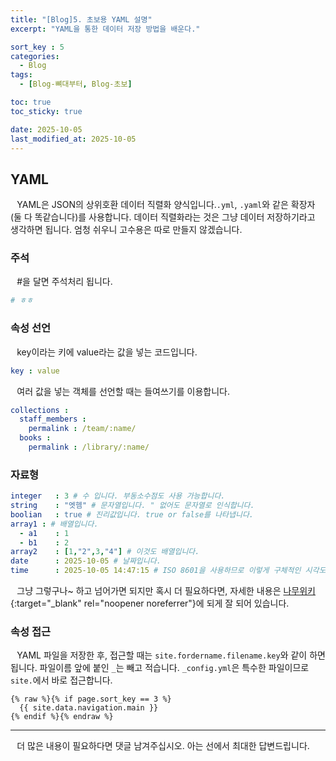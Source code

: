 ```yaml
---
title: "[Blog]5. 초보용 YAML 설명"
excerpt: "YAML을 통한 데이터 저장 방법을 배운다."

sort_key : 5
categories:
  - Blog
tags:
  - [Blog-뼈대부터, Blog-초보]

toc: true
toc_sticky: true

date: 2025-10-05
last_modified_at: 2025-10-05
---
```

## YAML
⠀YAML은 JSON의 상위호환 데이터 직렬화 양식입니다.`.yml`, `.yaml`와 같은 확장자(둘 다 똑같습니다)를 사용합니다. 데이터 직렬화라는 것은 그냥 데이터 저장하기라고 생각하면 됩니다. 엄청 쉬우니 고수용은 따로 만들지 않겠습니다.

### 주석  
⠀#을 달면 주석처리 됩니다.
```yml
# ㅎㅎ
```
### 속성 선언
⠀key이라는 키에 value라는 값을 넣는 코드입니다.
```yml
key : value
```
⠀여러 값을 넣는 객체를 선언할 때는 들여쓰기를 이용합니다.
```yml
collections : 
  staff_members :
    permalink : /team/:name/
  books :
    permalink : /library/:name/
```
### 자료형
```yml
integer   : 3 # 수 입니다. 부동소수점도 사용 가능합니다.
string    : "엣헴" # 문자열입니다. " 없어도 문자열로 인식합니다.
boolian   : true # 진리값입니다. true or false를 나타냅니다.
array1 : # 배열입니다.
  - a1    : 1
  - b1    : 2
array2    : [1,"2",3,"4"] # 이것도 배열입니다.
date      : 2025-10-05 # 날짜입니다.
time      : 2025-10-05 14:47:15 # ISO 8601을 사용하므로 이렇게 구체적인 시각도 표현 가능합니다.
```
⠀그냥 그렇구나~ 하고 넘어가면 되지만 혹시 더 필요하다면, 자세한 내용은 [나무위키](https://namu.wiki/w/YAML#s-3){:target="_blank" rel="noopener noreferrer"}에 되게 잘 되어 있습니다.
### 속성 접근
⠀YAML 파일을 저장한 후, 접근할 때는 `site.fordername.filename.key`와 같이 하면 됩니다. 파일이름 앞에 붙인 `_`는 빼고 적습니다. `_config.yml`은 특수한 파일이므로 `site.`에서 바로 접근합니다.
```liquid
{% raw %}{% if page.sort_key == 3 %}
  {{ site.data.navigation.main }}
{% endif %}{% endraw %}
```

***
⠀더 많은 내용이 필요하다면 댓글 남겨주십시오. 아는 선에서 최대한 답변드립니다.